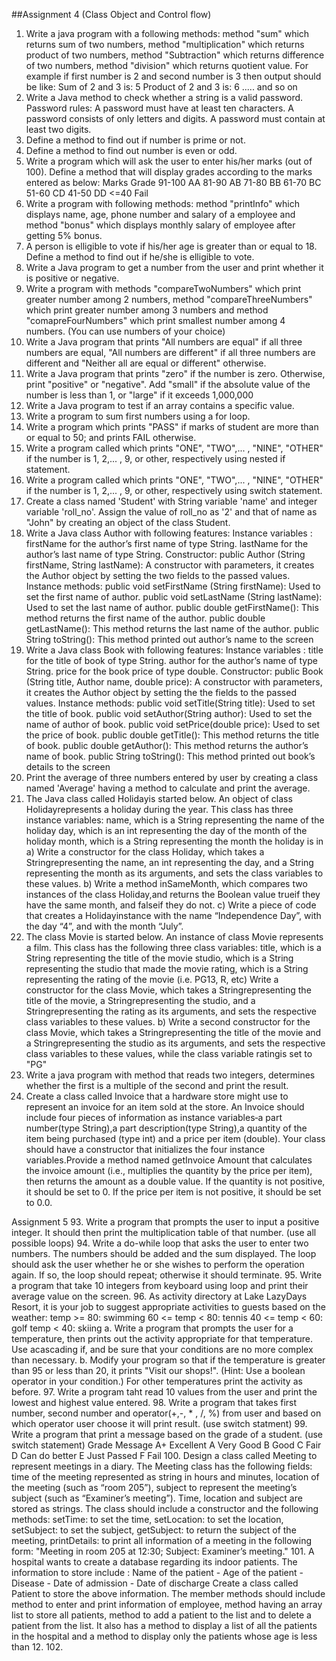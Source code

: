 ##Assignment 4 (Class Object and Control flow)

1. Write a java program with a following methods:  method "sum" which returns sum of two numbers,  method "multiplication" which returns product of two numbers, method "Subtraction" which returns difference of two numbers, method "division" which returns quotient value. For example if first number is 2 and second number is 3 then output should be like:
Sum of 2 and 3 is: 5
Product of 2 and 3 is: 6
..... and so on
2. Write a Java method to check whether a string is a valid password.
Password rules:
A password must have at least ten characters.
A password consists of only letters and digits.
A password must contain at least two digits.
3. Define a method to find out if number is prime or not.
4. Define a method to find out number is even or odd. 
5. Write a program which will ask the user to enter his/her marks (out of 100). Define a method that will display grades according to the marks entered as below:
Marks        Grade
91-100         AA
81-90          AB
71-80          BB
61-70          BC
51-60          CD
41-50          DD
<=40          Fail
74. Write a program with following methods: method "printInfo" which displays name, age, phone number and salary of a employee and method "bonus" which displays monthly salary of employee after getting 5% bonus.
75. A person is elligible to vote if his/her age is greater than or equal to 18. Define a method to find out if he/she is elligible to vote.
76. Write a Java program to get a number from the user and print whether it is positive or negative.
77. Write a program with methods "compareTwoNumbers" which print greater number among 2 numbers, method "compareThreeNumbers" which print greater number among 3 numbers and method "comapreFourNumbers" which print smallest number among 4 numbers. (You can use numbers of your choice)
78. Write a Java program that prints "All numbers are equal" if all three numbers are equal, "All numbers are different" if all three numbers are different and "Neither all are equal or different" otherwise.
79. Write a Java program that prints "zero" if the number is zero. Otherwise, print "positive" or "negative". Add "small" if the absolute value of the number is less than 1, or "large" if it exceeds 1,000,000
80. Write a Java program to test if an array contains a specific value. 
81. Write a program to sum first numbers using a for loop.
82. Write a program which prints "PASS" if marks of student are more than or equal to 50; and prints FAIL otherwise.
83. Write a program called which prints "ONE", "TWO",... , "NINE", "OTHER" if the number is 1, 2,... , 9, or other, respectively using nested if statement. 
84. Write a program called which prints "ONE", "TWO",... , "NINE", "OTHER" if the number is 1, 2,... , 9, or other, respectively using switch statement.
85. Create a class named 'Student' with String variable 'name' and integer variable 'roll_no'. Assign the value of roll_no as '2' and that of name as "John" by creating an object of the class Student.
86. Write a Java class Author with following features:
Instance variables :
firstName for the author’s first name of type String.
lastName for the author’s last name of type String.
Constructor:
public Author (String firstName, String lastName): A constructor with parameters, it creates the Author object by setting the two fields to the passed values.
Instance methods:
public void setFirstName (String firstName): Used to set the first name of author.
public void setLastName (String lastName): Used to set the last name of author.
public double getFirstName(): This method returns the first name of the author.
public double getLastName(): This method returns the last name of the author.
public String toString(): This method printed out author’s name to the screen
87. Write a Java class Book with following features:
Instance variables :
title for the title of book of type String.
author for the author’s name of type String.
price for the book price of type double.
Constructor:
public Book (String title, Author name, double price): A constructor with parameters, it creates the Author object by setting the the fields to the passed values.
Instance methods:
public void setTitle(String title): Used to set the title of book.
public void setAuthor(String author): Used to set the name of author of book.
public void setPrice(double price): Used to set the price of book.
public double getTitle(): This method returns the title of book.
public double getAuthor(): This method returns the author’s name of book.
public String toString(): This method printed out book’s details to the screen
88. Print the average of three numbers entered by user by creating a class named 'Average' having a method to calculate and print the average.
89. The Java class called Holidayis started below. An object of class Holidayrepresents a
holiday during the year. This class has three instance variables:
name, which is a String representing the name of the holiday
day, which is an int representing the day of the month of the holiday
month, which is a String representing the month the holiday is in
a) Write a constructor for the class Holiday, which takes a Stringrepresenting the name, an
int representing the day, and a String representing the month as its arguments, and sets the
class variables to these values.
b) Write a method inSameMonth, which compares two instances of the class Holiday,and
returns the Boolean value trueif they have the same month, and falseif they do not.
c) Write a piece of code that creates a Holidayinstance with the name “Independence Day”,
with the day “4”, and with the month “July”.
90. The class Movie is started below. An instance of class Movie represents a film. This class
has the following three class variables:
title, which is a String representing the title of the movie
studio, which is a String representing the studio that made the movie
rating, which is a String representing the rating of the movie (i.e. PG­13, R, etc)
Write a constructor for the class Movie, which takes a Stringrepresenting the title of the
movie, a Stringrepresenting the studio, and a Stringrepresenting the rating as its
arguments, and sets the respective class variables to these values.
b) Write a second constructor for the class Movie, which takes a Stringrepresenting the title
of the movie and a Stringrepresenting the studio as its arguments, and sets the respective
class variables to these values, while the class variable ratingis set to "PG"
91. Write a java program with method that reads two integers, determines whether the first is a multiple of the second and print
the result.
92. Create a class called Invoice that a hardware store might use to represent an invoice for an item sold at the store.
An Invoice should include four pieces of information as instance variables‐a part number(type String),a part
description(type String),a quantity of the item being purchased (type int) and a price per item  (double). Your
class should have a constructor that initializes the four instance variables.Provide a method named getInvoice Amount that calculates the invoice
amount (i.e., multiplies the quantity by the price per item), then returns the amount as a double value. If the
quantity is not positive, it should be set to 0. If the price per item is not positive, it should be set to 0.0.

Assignment 5 
93. Write a program that prompts the user to input a positive integer. It should then print the multiplication table of that number. (use all possible loops)
94. Write a do-while loop that asks the user to enter two numbers. The numbers should be added and the sum displayed. The loop should ask the user whether he or she wishes to perform the operation again. If so, the loop should repeat; otherwise it should terminate.
95. Write a program that take 10 integers from keyboard using loop and print their average value on the screen.
96. As activity directory at Lake LazyDays Resort, it is your job to suggest appropriate activities to guests based on the weather: 
temp >= 80: swimming
60 <= temp < 80: tennis
40 <= temp < 60: golf
temp < 40: skiing
a. Write a program that prompts the user for a temperature, then prints out the activity appropriate for that temperature. Use acascading if, and be sure that your conditions are no more complex than necessary.
b. Modify your program so that if the temperature is greater than 95 or less than 20, it prints "Visit our shops!". (Hint: Use a boolean operator in your condition.) For other temperatures print the activity as before.
97. Write a program taht read 10 values from the user and print the lowest and highest value entered.
98. Write a program that takes first number, second number and operator(+,-, * , /, %) from user and based on which operator user choose it will print result. (use switch statment)
99. Write a program that print a message based on the grade of a student. (use switch statement)
Grade	Message
A+	Excellent
A	Very Good 
B	Good
C	Fair
D	Can do better
E	Just Passed
F 	Fail
100. Design a class called Meeting to represent meetings in a diary. The Meeting class has the following fields:
time of the meeting represented as string in hours and minutes, location of the meeting (such as “room 205”), subject to represent the meeting’s subject (such as “Examiner’s meeting”). 
Time, location and subject are stored as strings.
The class should include a constructor and the following methods: setTime: to set the time, setLocation: to set the location, setSubject: to set the subject, getSubject: to return the subject of the meeting, printDetails: to print all information of a meeting in the following form:
"Meeting in room 205 at 12:30; Subject: Examiner’s meeting."
101. A hospital wants to create a database regarding its indoor patients. The information to store include : Name of the patient - Age of the patient - Disease - Date of admission - Date of discharge
Create a class called Patient to store the above information. The member methods should include method to enter and print information of employee, method having an array list to store all patients, method to add a patient to the list and to delete a patient from the list. 
It also has a method to display a list of all the patients in the hospital and a method to display only the patients whose age is less than 12. 
102. 

